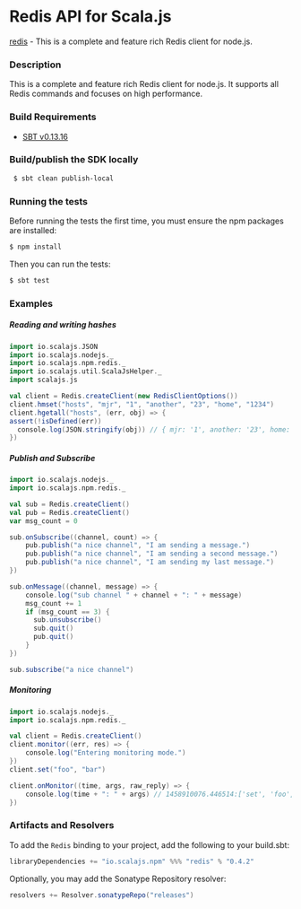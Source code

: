 Redis API for Scala.js
================================
[redis](http://redis.github.io/node-redis-native/2.2/api/) - This is a complete and feature rich Redis client for node.js.

### Description

This is a complete and feature rich Redis client for node.js. It supports all Redis commands 
and focuses on high performance.

<a name="build_requirements"></a>
### Build Requirements

* [SBT v0.13.16](http://www.scala-sbt.org/download.html)

<a name="building_sdk"></a>
### Build/publish the SDK locally

```bash
 $ sbt clean publish-local
```

### Running the tests

Before running the tests the first time, you must ensure the npm packages are installed:

```bash
$ npm install
```

Then you can run the tests:

```bash
$ sbt test
```

### Examples

##### Reading and writing hashes

```scala
import io.scalajs.JSON
import io.scalajs.nodejs._
import io.scalajs.npm.redis._
import io.scalajs.util.ScalaJsHelper._
import scalajs.js

val client = Redis.createClient(new RedisClientOptions())
client.hmset("hosts", "mjr", "1", "another", "23", "home", "1234")
client.hgetall("hosts", (err, obj) => {
assert(!isDefined(err))
  console.log(JSON.stringify(obj)) // { mjr: '1', another: '23', home: '1234' }
})
```

##### Publish and Subscribe

```scala
import io.scalajs.nodejs._
import io.scalajs.npm.redis._

val sub = Redis.createClient()
val pub = Redis.createClient()
var msg_count = 0

sub.onSubscribe((channel, count) => {
    pub.publish("a nice channel", "I am sending a message.")
    pub.publish("a nice channel", "I am sending a second message.")
    pub.publish("a nice channel", "I am sending my last message.")
})

sub.onMessage((channel, message) => {
    console.log("sub channel " + channel + ": " + message)
    msg_count += 1
    if (msg_count == 3) {
      sub.unsubscribe()
      sub.quit()
      pub.quit()
    }
})

sub.subscribe("a nice channel")
```

##### Monitoring

```scala
import io.scalajs.nodejs._
import io.scalajs.npm.redis._

val client = Redis.createClient()
client.monitor((err, res) => {
    console.log("Entering monitoring mode.")
})
client.set("foo", "bar")

client.onMonitor((time, args, raw_reply) => {
    console.log(time + ": " + args) // 1458910076.446514:['set', 'foo', 'bar'] 
})
```

### Artifacts and Resolvers

To add the `Redis` binding to your project, add the following to your build.sbt:  

```sbt
libraryDependencies += "io.scalajs.npm" %%% "redis" % "0.4.2"
```

Optionally, you may add the Sonatype Repository resolver:

```sbt   
resolvers += Resolver.sonatypeRepo("releases") 
```
